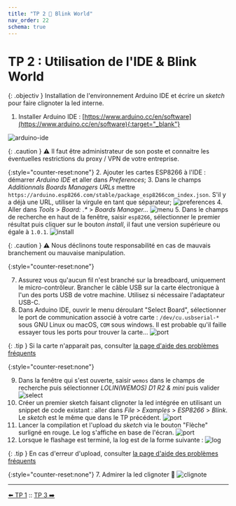 ```yaml
---
title: "TP 2 🚀 Blink World"
nav_order: 22
schema: true
---
```


# TP 2 : Utilisation de l'IDE & Blink World

{: .objectiv }
Installation de l'environnement Arduino IDE et écrire un _sketch_ pour faire clignoter la led interne.

1. Installer Arduino IDE : [https://www.arduino.cc/en/software](https://www.arduino.cc/en/software){:target="_blank"}

![arduino-ide](resources/arduino-ide.png)

{: .caution }
⚠️ Il faut être administrateur de son poste et connaitre les éventuelles restrictions du proxy / VPN de votre entreprise.

{:style="counter-reset:none"}
2. Ajouter les cartes ESP8266 à l'IDE : démarrer _Arduino IDE_ et aller dans _Preferences_;
3. Dans le champs _Additionnals Boards Managers URLs_ mettre `https://arduino.esp8266.com/stable/package_esp8266com_index.json`. S'il y a déjà une URL, utiliser la virgule en tant que séparateur;
  ![preferences](resources/arduino-ide-preferences.jpg)
4. Aller dans _Tools_ > _Board: .*_ > _Boards Manager..._
  ![menu](resources/arduino-ide-board-menu.jpg)
5. Dans le champs de recherche en haut de la fenêtre, saisir `esp8266`, sélectionner le premier résultat puis cliquer sur le bouton _install_, il faut une version supérieure ou égale à `1.0.1`.
  ![install](resources/arduino-ide-board-install.jpg)

{: .caution }
⚠️ Nous déclinons toute responsabilité en cas de mauvais branchement ou mauvaise manipulation.

{:style="counter-reset:none"}

7. Assurez vous qu'aucun fil n'est branché sur la breadboard, uniquement le micro-contrôleur. Brancher le câble USB sur la carte électronique à l'un des ports USB de votre machine. Utilisez si nécessaire l'adaptateur USB-C.
8. Dans Arduino IDE, ouvrir le menu déroulant "Select Board", sélectionner le port de communication associé à votre carte : `/dev/cu.usbserial-*` sous GNU Linux ou macOS, `COM` sous windows. Il est probable qu'il faille essayer tous les ports pour trouver la carte...
 ![port](resources/tp2-board-port.jpg)

{: .tip }
Si la carte n'apparait pas, consulter [la page d'aide des problèmes fréquents](troubleshooting.md)

{:style="counter-reset:none"}

9. Dans la fenêtre qui s'est ouverte, saisir `wemos` dans le champs de recherche puis sélectionner _LOLIN(WEMOS) D1 R2 & mini_ puis valider
 ![select](resources/tp2-board-select.jpg)
10. Créer un premier sketch faisant clignoter la led intégrée en utilisant un snippet de code existant : aller dans _File_ > _Examples_ > _ESP8266_ > _Blink_. Le _sketch_ est le même que dans le TP précédent.
![port](resources/tp2-blink.jpg)
11. Lancer la compilation et l'upload du _sketch_ via le bouton "Flèche" surligné en rouge. Le log s'affiche en base de l'écran. ![port](resources/tp2-upload.jpg)
12. Lorsque le flashage est terminé, la log est de la forme suivante : ![log](resources/tp2-upload-fin.jpg)


{: .tip }
En cas d'erreur d'upload, consulter [la page d'aide des problèmes fréquents](troubleshooting.md#erreur-dupload)

{:style="counter-reset:none"}
7. Admirer la led clignoter 🎉 ![clignote](resources/tp2-led-interne-clignote.gif)

----
[⬅️ TP 1](tp1.md) :: [TP 3 ➡️](tp3.md)
